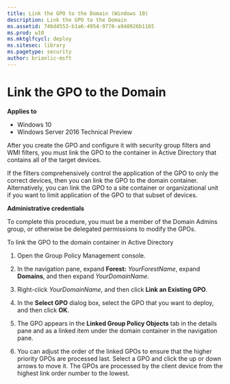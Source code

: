 ```yaml
---
title: Link the GPO to the Domain (Windows 10)
description: Link the GPO to the Domain
ms.assetid: 746d4553-b1a6-4954-9770-a948926b1165
ms.prod: w10
ms.mktglfcycl: deploy
ms.sitesec: library
ms.pagetype: security
author: brianlic-msft
---
```


# Link the GPO to the Domain

**Applies to**
-   Windows 10
-   Windows Server 2016 Technical Preview

After you create the GPO and configure it with security group filters and WMI filters, you must link the GPO to the container in Active Directory that contains all of the target devices.

If the filters comprehensively control the application of the GPO to only the correct devices, then you can link the GPO to the domain container. Alternatively, you can link the GPO to a site container or organizational unit if you want to limit application of the GPO to that subset of devices.

**Administrative credentials**

To complete this procedure, you must be a member of the Domain Admins group, or otherwise be delegated permissions to modify the GPOs.

To link the GPO to the domain container in Active Directory

1.  Open the Group Policy Management console.

2.  In the navigation pane, expand **Forest:** *YourForestName*, expand **Domains**, and then expand *YourDomainName*.

3.  Right-click *YourDomainName*, and then click **Link an Existing GPO**.

4.  In the **Select GPO** dialog box, select the GPO that you want to deploy, and then click **OK**.

5.  The GPO appears in the **Linked Group Policy Objects** tab in the details pane and as a linked item under the domain container in the navigation pane.

6.  You can adjust the order of the linked GPOs to ensure that the higher priority GPOs are processed last. Select a GPO and click the up or down arrows to move it. The GPOs are processed by the client device from the highest link order number to the lowest.
